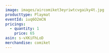 ```yaml
---
image: images/aircomiket3eyriwtcvgaiky4t.jpg
producttype: Playmat
eventId: iuq6O2mCN
pricings:
  - quantity: 1
    price: 65
asin: s-vXKiFhLoD
merchandise: comiket
---
```

